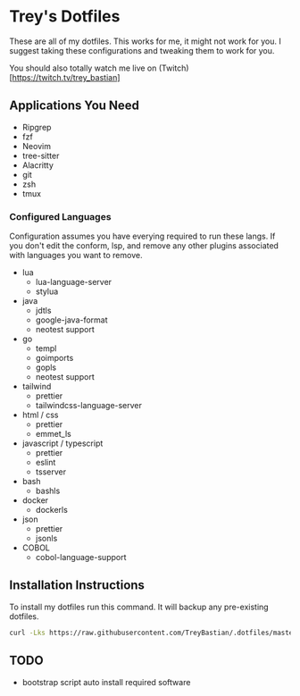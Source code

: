 # Trey's Dotfiles

These are all of my dotfiles. This works for me, it might not work for you.
I suggest taking these configurations and tweaking them to work for you.

You should also totally watch me live on (Twitch)[https://twitch.tv/trey_bastian]

## Applications You Need
- Ripgrep
- fzf
- Neovim
- tree-sitter
- Alacritty
- git
- zsh
- tmux

### Configured Languages
   
Configuration assumes you have everying required to run these langs.
If you don't edit the conform, lsp, and remove any other plugins associated with
languages you want to remove.

- lua
  - lua-language-server
  - stylua
- java
  - jdtls
  - google-java-format
  - neotest support
- go
  - templ
  - goimports
  - gopls
  - neotest support
- tailwind
  - prettier
  - tailwindcss-language-server
- html / css
  - prettier
  - emmet_ls
- javascript / typescript
   - prettier
   - eslint
   - tsserver
- bash
  - bashls
- docker
  - dockerls
- json
  - prettier
  - jsonls
- COBOL
  - cobol-language-support


## Installation Instructions
To install my dotfiles run this command. It will backup any pre-existing dotfiles.

```bash
curl -Lks https://raw.githubusercontent.com/TreyBastian/.dotfiles/master/bootstrap.sh | /bin/bash
```

## TODO
- bootstrap script auto install required software
